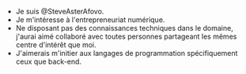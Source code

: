 - Je suis @SteveAsterAfovo.
- Je m'intéresse à l'entrepreneuriat numérique.
- Ne disposant pas des connaissances techniques dans le domaine, j'aurai aimé collaboré avec toutes personnes partageant les mêmes centre d'intérêt que moi.
- J'aimerais m'initier aux langages de programmation spécifiquement ceux que back-end.
